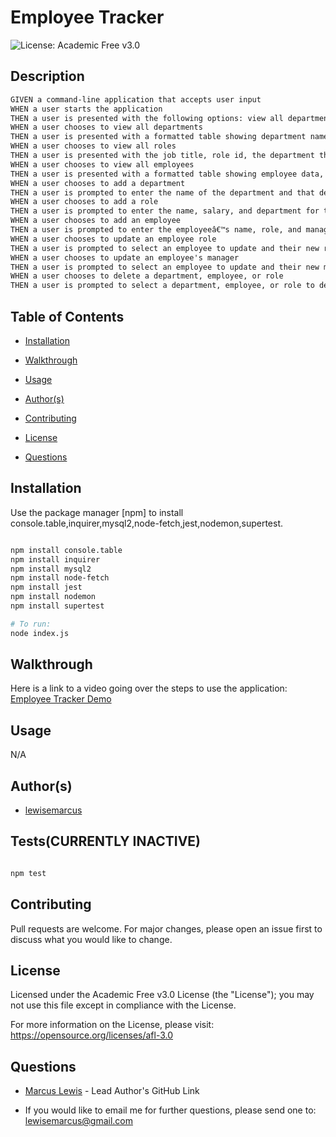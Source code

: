 #  Employee Tracker

  ![License: Academic Free v3.0 ](https://img.shields.io/badge/License-Academic%20Free%20v3.0-informational)

  ## Description

  ```md
GIVEN a command-line application that accepts user input
WHEN a user starts the application
THEN a user is presented with the following options: view all departments, view all roles, view all employees, add a department, add a role, add an employee, update an employee role, update an employee manager, as well as a delete function for employees, roles, and departments
WHEN a user chooses to view all departments
THEN a user is presented with a formatted table showing department names and department ids
WHEN a user chooses to view all roles
THEN a user is presented with the job title, role id, the department that role belongs to, and the salary for that role
WHEN a user chooses to view all employees
THEN a user is presented with a formatted table showing employee data, including employee ids, first names, last names, job titles, departments, salaries, and managers that the employees report to
WHEN a user chooses to add a department
THEN a user is prompted to enter the name of the department and that department is added to the database
WHEN a user chooses to add a role
THEN a user is prompted to enter the name, salary, and department for the role and that role is added to the database
WHEN a user chooses to add an employee
THEN a user is prompted to enter the employeeâ€™s name, role, and manager, and that employee is added to the database
WHEN a user chooses to update an employee role
THEN a user is prompted to select an employee to update and their new role and this information is updated in the database
WHEN a user chooses to update an employee's manager
THEN a user is prompted to select an employee to update and their new manager and this information is updated in the database
WHEN a user chooses to delete a department, employee, or role
THEN a user is prompted to select a department, employee, or role to delete and this information is updated in the database  
```

  ## Table of Contents

  - [Installation](#installation)

  - [Walkthrough](#walkthrough)

  - [Usage](#usage)

  - [Author(s)](#authors)

  - [Contributing](#contributing)

  - [License](#license)

  - [Questions](#questions)

  ## Installation

  Use the package manager [npm] to install console.table,inquirer,mysql2,node-fetch,jest,nodemon,supertest.
```bash

npm install console.table
npm install inquirer
npm install mysql2
npm install node-fetch
npm install jest
npm install nodemon
npm install supertest

# To run:
node index.js

```

  ## Walkthrough

  Here is a link to a video going over the steps to use the application: [Employee Tracker Demo](https://www.youtube.com/watch?v=670f71LTWpM)

  ## Usage
  
N/A

  ## Author(s)

  - [lewisemarcus](https://github.com/lewisemarcus)


  
## Tests(CURRENTLY INACTIVE)
  
```js

npm test


```

  ## Contributing
 
  Pull requests are welcome. For major changes, please open an issue first to discuss what you would like to change.

  
## License

  Licensed under the Academic Free v3.0 License (the "License"); you may not use this file except in compliance with the License.

  For more information on the License, please visit:  https://opensource.org/licenses/afl-3.0

  ## Questions
  
- [Marcus Lewis](https://github.com/lewisemarcus) - Lead Author's GitHub Link
  
- If you would like to email me for further questions, please send one to: <lewisemarcus@gmail.com>

